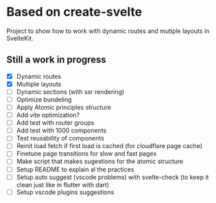 # Based on create-svelte

Project to show how to work with dynamic routes and mutiple layouts in SvelteKit.

## Still a work in progress
- [x] Dynamic routes
- [x] Multiple layouts
- [ ] Dynamic sections (with ssr rendering)
- [ ] Optimize bundeling
- [ ] Apply Atomic principles structure
- [ ] Add vite optimization?
- [ ] Add test with router groups
- [ ] Add test with 1000 components
- [ ] Test reusability of components
- [ ] Reinit load fetch if first load is cached (for cloudflare page cache)
- [ ] Finetune page transitions for slow and fast pages
- [ ] Make script that makes sugestions for the atomic structure
- [ ] Setup README to explain al the practices
- [ ] Setup auto suggest (vscode problems) with svelte-check (to keep it clean just like in flutter with dart)
- [ ] Setup vscode plugins suggestions
